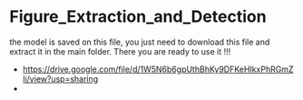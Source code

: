 # Figure_Extraction_and_Detection

the model is saved on this file, you just need to download this file and extract it in the main folder. There you are ready to use it !!!
- https://drive.google.com/file/d/1W5N6b6gpUthBhKy9DFKeHIkxPhRGmZli/view?usp=sharing
- 
